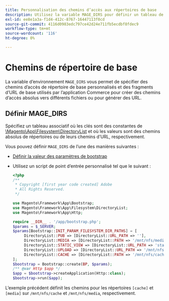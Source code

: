 ```yaml
---
title: Personnalisation des chemins d’accès aux répertoires de base
description: Utilisez la variable MAGE_DIRS pour définir un tableau de chemins absolus.
exl-id: ee8e1a3a-f1d4-412c-8767-16447113f0cd
source-git-commit: 4116d0983edc797ce42d24e711fb5ecdbf8fdec9
workflow-type: tm+mt
source-wordcount: '116'
ht-degree: 0%

---
```


# Chemins de répertoire de base

La variable d’environnement `MAGE_DIRS` vous permet de spécifier des chemins d’accès de répertoire de base personnalisés et des fragments d’URL de base utilisés par l’application Commerce pour créer des chemins d’accès absolus vers différents fichiers ou pour générer des URL.

## Définir MAGE_DIRS

Spécifiez un tableau associatif où les clés sont des constantes de [\\Magento\\App\\Filesystem\\DirectoryList][directory-list] et où les valeurs sont des chemins absolus de répertoires ou de leurs chemins d’URL, respectivement.

Vous pouvez définir `MAGE_DIRS` de l’une des manières suivantes :

- [Définir la valeur des paramètres de bootstrap](../bootstrap/set-parameters.md)
- Utilisez un script de point d’entrée personnalisé tel que le suivant :

  ```php
  <?php
  /**
   * Copyright [first year code created] Adobe
   * All Rights Reserved.
   */
  
  use Magento\Framework\App\Bootstrap;
  use Magento\Framework\App\Filesystem\DirectoryList;
  use Magento\Framework\App\Http;
  
  require __DIR__ . '/app/bootstrap.php';
  $params = $_SERVER;
  $params[Bootstrap::INIT_PARAM_FILESYSTEM_DIR_PATHS] = [
       DirectoryList::PUB => [DirectoryList::URL_PATH => ''],
       DirectoryList::MEDIA => [DirectoryList::PATH => '/mnt/nfs/media', DirectoryList::URL_PATH => ''],
       DirectoryList::STATIC_VIEW => [DirectoryList::URL_PATH => 'static'],
       DirectoryList::UPLOAD => [DirectoryList::URL_PATH => '/mnt/nfs/media/upload'],
       DirectoryList::CACHE => [DirectoryList::PATH => '/mnt/nfs/cache'],
  ];
  $bootstrap = Bootstrap::create(BP, $params);
  /** @var Http $app */
  $app = $bootstrap->createApplication(Http::class);
  $bootstrap->run($app);
  ```

L’exemple précédent définit les chemins pour les répertoires `[cache]` et `[media]` sur `/mnt/nfs/cache` et `/mnt/nfs/media`, respectivement.

<!-- link definitions -->

[directory-list]: https://github.com/magento/magento2/blob/2.4/lib/internal/Magento/Framework/App/Filesystem/DirectoryList.php
